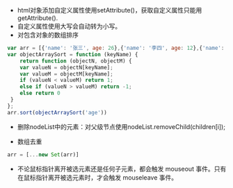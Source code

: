 - html对象添加自定义属性使用setAttribute()，获取自定义属性只能用getAttribute().
- 自定义属性使用大写会自动转为小写。
- 对包含对象的数组排序
```javascript
var arr = [{'name': '张三', age: 26},{'name': '李四', age: 12},{'name': '王五', age: 37},{'name': '赵六', age: 4}];
var objectArraySort = function (keyName) {
    return function (objectN, objectM) {
    var valueN = objectN[keyName];
    var valueM = objectM[keyName];
    if (valueN < valueM) return 1;
    else if (valueN > valueM) return -1;
    else return 0
 }
};
arr.sort(objectArraySort('age'))
```

- 删除nodeList中的元素：对父级节点使用nodeList.removeChild(children[i]);

- 数组去重
```javascript
arr = [...new Set(arr)]
```

- 不论鼠标指针离开被选元素还是任何子元素，都会触发 mouseout 事件。只有在鼠标指针离开被选元素时，才会触发 mouseleave 事件。